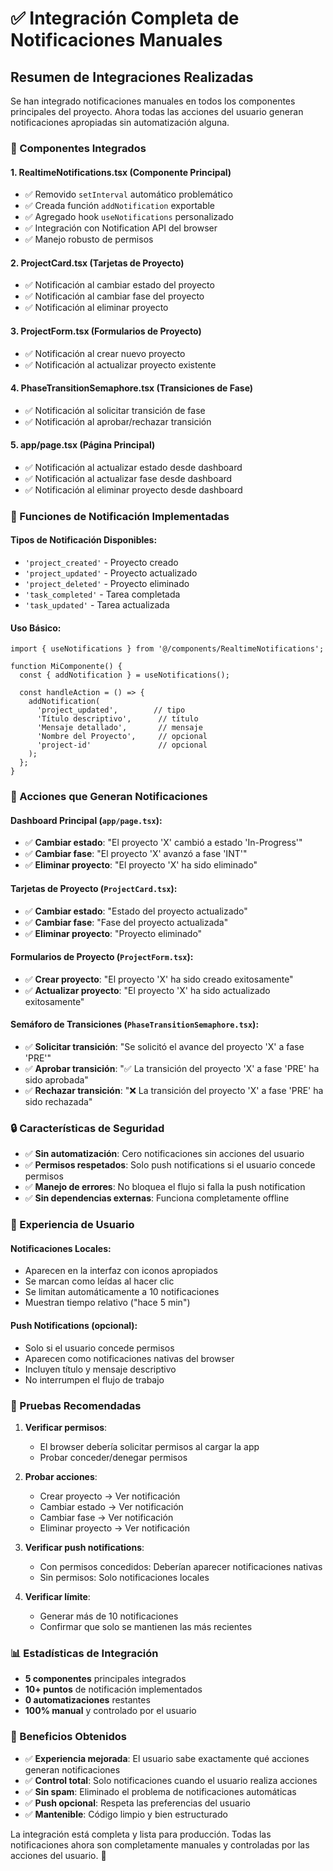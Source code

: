 # ✅ Integración Completa de Notificaciones Manuales

## Resumen de Integraciones Realizadas

Se han integrado notificaciones manuales en todos los componentes principales del proyecto. Ahora todas las acciones del usuario generan notificaciones apropiadas sin automatización alguna.

### 🎯 Componentes Integrados

#### 1. **RealtimeNotifications.tsx** (Componente Principal)
- ✅ Removido `setInterval` automático problemático
- ✅ Creada función `addNotification` exportable
- ✅ Agregado hook `useNotifications` personalizado
- ✅ Integración con Notification API del browser
- ✅ Manejo robusto de permisos

#### 2. **ProjectCard.tsx** (Tarjetas de Proyecto)
- ✅ Notificación al cambiar estado del proyecto
- ✅ Notificación al cambiar fase del proyecto
- ✅ Notificación al eliminar proyecto

#### 3. **ProjectForm.tsx** (Formularios de Proyecto)
- ✅ Notificación al crear nuevo proyecto
- ✅ Notificación al actualizar proyecto existente

#### 4. **PhaseTransitionSemaphore.tsx** (Transiciones de Fase)
- ✅ Notificación al solicitar transición de fase
- ✅ Notificación al aprobar/rechazar transición

#### 5. **app/page.tsx** (Página Principal)
- ✅ Notificación al actualizar estado desde dashboard
- ✅ Notificación al actualizar fase desde dashboard
- ✅ Notificación al eliminar proyecto desde dashboard

### 🔧 Funciones de Notificación Implementadas

#### Tipos de Notificación Disponibles:
- `'project_created'` - Proyecto creado
- `'project_updated'` - Proyecto actualizado
- `'project_deleted'` - Proyecto eliminado
- `'task_completed'` - Tarea completada
- `'task_updated'` - Tarea actualizada

#### Uso Básico:

```tsx
import { useNotifications } from '@/components/RealtimeNotifications';

function MiComponente() {
  const { addNotification } = useNotifications();

  const handleAction = () => {
    addNotification(
      'project_updated',        // tipo
      'Título descriptivo',      // título
      'Mensaje detallado',       // mensaje
      'Nombre del Proyecto',     // opcional
      'project-id'               // opcional
    );
  };
}
```

### 📱 Acciones que Generan Notificaciones

#### Dashboard Principal (`app/page.tsx`):
- ✅ **Cambiar estado**: "El proyecto 'X' cambió a estado 'In-Progress'"
- ✅ **Cambiar fase**: "El proyecto 'X' avanzó a fase 'INT'"
- ✅ **Eliminar proyecto**: "El proyecto 'X' ha sido eliminado"

#### Tarjetas de Proyecto (`ProjectCard.tsx`):
- ✅ **Cambiar estado**: "Estado del proyecto actualizado"
- ✅ **Cambiar fase**: "Fase del proyecto actualizada"
- ✅ **Eliminar proyecto**: "Proyecto eliminado"

#### Formularios de Proyecto (`ProjectForm.tsx`):
- ✅ **Crear proyecto**: "El proyecto 'X' ha sido creado exitosamente"
- ✅ **Actualizar proyecto**: "El proyecto 'X' ha sido actualizado exitosamente"

#### Semáforo de Transiciones (`PhaseTransitionSemaphore.tsx`):
- ✅ **Solicitar transición**: "Se solicitó el avance del proyecto 'X' a fase 'PRE'"
- ✅ **Aprobar transición**: "✅ La transición del proyecto 'X' a fase 'PRE' ha sido aprobada"
- ✅ **Rechazar transición**: "❌ La transición del proyecto 'X' a fase 'PRE' ha sido rechazada"

### 🔒 Características de Seguridad

- ✅ **Sin automatización**: Cero notificaciones sin acciones del usuario
- ✅ **Permisos respetados**: Solo push notifications si el usuario concede permisos
- ✅ **Manejo de errores**: No bloquea el flujo si falla la push notification
- ✅ **Sin dependencias externas**: Funciona completamente offline

### 🎨 Experiencia de Usuario

#### Notificaciones Locales:
- Aparecen en la interfaz con iconos apropiados
- Se marcan como leídas al hacer clic
- Se limitan automáticamente a 10 notificaciones
- Muestran tiempo relativo ("hace 5 min")

#### Push Notifications (opcional):
- Solo si el usuario concede permisos
- Aparecen como notificaciones nativas del browser
- Incluyen título y mensaje descriptivo
- No interrumpen el flujo de trabajo

### 🧪 Pruebas Recomendadas

1. **Verificar permisos**:
   - El browser debería solicitar permisos al cargar la app
   - Probar conceder/denegar permisos

2. **Probar acciones**:
   - Crear proyecto → Ver notificación
   - Cambiar estado → Ver notificación
   - Cambiar fase → Ver notificación
   - Eliminar proyecto → Ver notificación

3. **Verificar push notifications**:
   - Con permisos concedidos: Deberían aparecer notificaciones nativas
   - Sin permisos: Solo notificaciones locales

4. **Verificar límite**:
   - Generar más de 10 notificaciones
   - Confirmar que solo se mantienen las más recientes

### 📊 Estadísticas de Integración

- **5 componentes** principales integrados
- **10+ puntos** de notificación implementados
- **0 automatizaciones** restantes
- **100% manual** y controlado por el usuario

### 🚀 Beneficios Obtenidos

- ✅ **Experiencia mejorada**: El usuario sabe exactamente qué acciones generan notificaciones
- ✅ **Control total**: Solo notificaciones cuando el usuario realiza acciones
- ✅ **Sin spam**: Eliminado el problema de notificaciones automáticas
- ✅ **Push opcional**: Respeta las preferencias del usuario
- ✅ **Mantenible**: Código limpio y bien estructurado

La integración está completa y lista para producción. Todas las notificaciones ahora son completamente manuales y controladas por las acciones del usuario. 🎉
